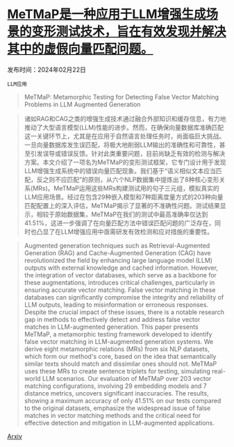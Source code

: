 # [MeTMaP是一种应用于LLM增强生成场景的变形测试技术，旨在有效发现并解决其中的虚假向量匹配问题。](https://arxiv.org/abs/2402.14480)

发布时间：2024年02月22日

`LLM应用`

> MeTMaP: Metamorphic Testing for Detecting False Vector Matching Problems in LLM Augmented Generation

> 诸如RAG和CAG之类的增强生成技术通过融合外部知识和缓存信息，有力地推动了大型语言模型(LLM)性能的进步。然而，在确保向量数据库准确匹配这一关键环节上，尤其是在应用于自然语言处理任务时，尚面临巨大挑战。一旦向量数据库发生误匹配，将极大地削弱LLM输出的准确性和可靠性，甚至引发误导或错误反馈。针对此类重要问题，目前尚缺乏有效的检测与解决方案。本文介绍了一项名为MeTMaP的变形测试框架，它专门设计用于发现LLM增强生成系统中的错误向量匹配现象。我们基于“语义相似文本应当匹配，反之则不应匹配”的原则，从六个NLP数据集中提炼出了8种核心变形关系(MRs)。MeTMaP运用这些MRs构建测试用的句子三元组，模拟真实的LLM应用场景。经过在包含29种嵌入模型和7种距离度量方式的203种向量匹配配置上的深入评估，MeTMaP揭示了显著的不准确性问题。测试结果显示，相较于原始数据集，MeTMaP在我们的测试中最高准确率仅达到41.51%，这进一步强调了在向量匹配方法中错误匹配问题的广泛存在，同时也凸显了在LLM增强应用中亟需研发有效检测和应对措施的重要性。

> Augmented generation techniques such as Retrieval-Augmented Generation (RAG) and Cache-Augmented Generation (CAG) have revolutionized the field by enhancing large language model (LLM) outputs with external knowledge and cached information. However, the integration of vector databases, which serve as a backbone for these augmentations, introduces critical challenges, particularly in ensuring accurate vector matching. False vector matching in these databases can significantly compromise the integrity and reliability of LLM outputs, leading to misinformation or erroneous responses. Despite the crucial impact of these issues, there is a notable research gap in methods to effectively detect and address false vector matches in LLM-augmented generation. This paper presents MeTMaP, a metamorphic testing framework developed to identify false vector matching in LLM-augmented generation systems. We derive eight metamorphic relations (MRs) from six NLP datasets, which form our method's core, based on the idea that semantically similar texts should match and dissimilar ones should not. MeTMaP uses these MRs to create sentence triplets for testing, simulating real-world LLM scenarios. Our evaluation of MeTMaP over 203 vector matching configurations, involving 29 embedding models and 7 distance metrics, uncovers significant inaccuracies. The results, showing a maximum accuracy of only 41.51\% on our tests compared to the original datasets, emphasize the widespread issue of false matches in vector matching methods and the critical need for effective detection and mitigation in LLM-augmented applications.

[Arxiv](https://arxiv.org/abs/2402.14480)